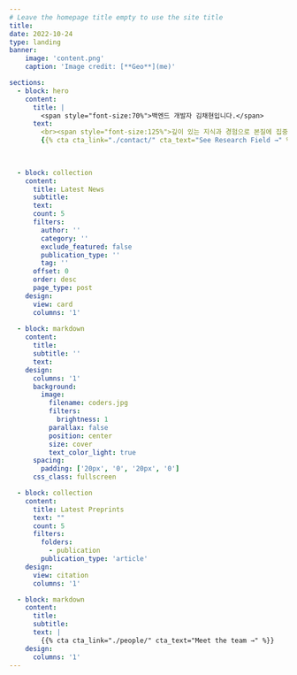```yaml
---
# Leave the homepage title empty to use the site title
title:
date: 2022-10-24
type: landing
banner:
    image: 'content.png'
    caption: 'Image credit: [**Geo**](me)'

sections:
  - block: hero
    content:
      title: |
        <span style="font-size:70%">백엔드 개발자 김채현입니다.</span>
      text: 
        <br><span style="font-size:125%">깊이 있는 지식과 경험으로 본질에 집중하는 개발자입니다.</span> <br><br> 
        {{% cta cta_link="./contact/" cta_text="See Research Field →" %}}
      

  
  - block: collection
    content:
      title: Latest News
      subtitle:
      text:
      count: 5
      filters:
        author: ''
        category: ''
        exclude_featured: false
        publication_type: ''
        tag: ''
      offset: 0
      order: desc
      page_type: post
    design:
      view: card
      columns: '1'
  
  - block: markdown
    content:
      title:
      subtitle: ''
      text:
    design:
      columns: '1'
      background:
        image: 
          filename: coders.jpg
          filters:
            brightness: 1
          parallax: false
          position: center
          size: cover
          text_color_light: true
      spacing:
        padding: ['20px', '0', '20px', '0']
      css_class: fullscreen

  - block: collection
    content:
      title: Latest Preprints
      text: ""
      count: 5
      filters:
        folders:
          - publication
        publication_type: 'article'
    design:
      view: citation
      columns: '1'

  - block: markdown
    content:
      title:
      subtitle:
      text: |
        {{% cta cta_link="./people/" cta_text="Meet the team →" %}}
    design:
      columns: '1'
---
```

